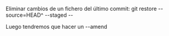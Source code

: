Eliminar cambios de un fichero del último commit:
git restore --source=HEAD^ --staged  -- <file>

Luego tendremos que hacer un --amend
